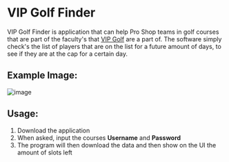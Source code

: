 # VIP Golf Finder

VIP Golf Finder is application that can help Pro Shop teams in golf courses that are part of the faculty's that [VIP Golf](https://vipgolf.ca) are a part of. The software simply check's the list of players that are on the list for a future amount of days, to see if they are at the cap for a certain day.

## Example Image:
![image](https://github.com/user-attachments/assets/2d2de0d8-7270-4dc2-8550-e12e90119533)

## Usage:

1. Download the application
2. When asked, input the courses **Username** and **Password**
3. The program will then download the data and then show on the UI the amount of slots left
